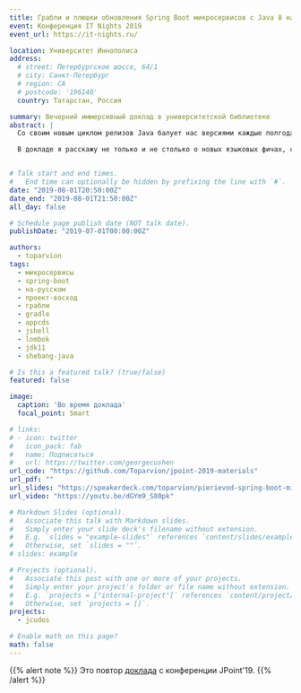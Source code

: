 ```yaml
---
title: Грабли и плюшки обновления Spring Boot микросервисов с Java 8 на 11
event: Конференция IT Nights 2019
event_url: https://it-nights.ru/

location: Университет Иннополиса
address:
  # street: Петербургское шоссе, 64/1
  # city: Санкт-Петербург
  # region: CA
  # postcode: '196140'
  country: Татарстан, Россия

summary: Вечерний иммерсивный доклад в университетской библиотеке
abstract: |
  Со своим новым циклом релизов Java балует нас версиями каждые полгода, но мало кто в enterprise-мире торопится на них переходить. Однако 11-ая версия Java стала исключением — благодаря сразу нескольким фишкам, многие захотели на нее перейти. И всё бы ничего, вот только если у вас парк микросервисов на Spring Boot, это обновление может стать чуть более «занимательным», чем просто перещёлкнуть версию…

  В докладе я расскажу не только и не столько о новых языковых фичах, сколько о граблях и плюшках на пути обновления Boot-микросервисов в целом: начиная со сборки (например, Gradle'ом) и заканчивая развёртыванием Docker-контейнеров (например, в Kubernetes). Попутно расскажу о том, чего ждать от перехода на Spring Boot версии 2.1 (начавшей поддерживать Java 11), а также о нескольких приятных JEP'ах, на рассмотрении которых можно будет остановиться поподробнее или даже увидеть их в действии.


# Talk start and end times.
#   End time can optionally be hidden by prefixing the line with `#`.
date: "2019-08-01T20:50:00Z"
date_end: "2019-08-01T21:50:00Z"
all_day: false

# Schedule page publish date (NOT talk date).
publishDate: "2019-07-01T00:00:00Z"

authors:
  - toparvion
tags:
  - микросервисы
  - spring-boot
  - на-русском
  - проект-восход  
  - грабли
  - gradle
  - appcds
  - jshell
  - lombok
  - jdk11
  - shebang-java

# Is this a featured talk? (true/false)
featured: false

image:
  caption: 'Во время доклада'
  focal_point: Smart

# links:
# - icon: twitter
#   icon_pack: fab
#   name: Подписаться
#   url: https://twitter.com/georgecushen
url_code: "https://github.com/Toparvion/jpoint-2019-materials"
url_pdf: ""
url_slides: "https://speakerdeck.com/toparvion/pierievod-spring-boot-mikrosiervisov-s-java-8-na-11-chto-mozhiet-poiti-nie-tak"
url_video: "https://youtu.be/dGYm9_S80pk"

# Markdown Slides (optional).
#   Associate this talk with Markdown slides.
#   Simply enter your slide deck's filename without extension.
#   E.g. `slides = "example-slides"` references `content/slides/example-slides.md`.
#   Otherwise, set `slides = ""`.
# slides: example

# Projects (optional).
#   Associate this post with one or more of your projects.
#   Simply enter your project's folder or file name without extension.
#   E.g. `projects = ["internal-project"]` references `content/project/deep-learning/index.md`.
#   Otherwise, set `projects = []`.
projects:
  - jcudos

# Enable math on this page?
math: false
---
```

{{% alert note %}}
Это повтор [доклада](/talk/2019/jpoint/) с конференции JPoint'19.
{{% /alert %}}
